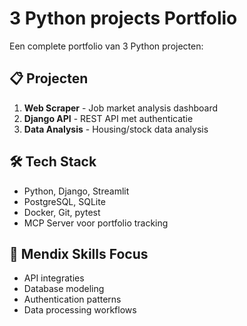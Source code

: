 # 3 Python projects Portfolio

Een complete portfolio van 3 Python projecten:

## 📋 Projecten
1. **Web Scraper** - Job market analysis dashboard
2. **Django API** - REST API met authenticatie  
3. **Data Analysis** - Housing/stock data analysis

## 🛠️ Tech Stack
- Python, Django, Streamlit
- PostgreSQL, SQLite
- Docker, Git, pytest
- MCP Server voor portfolio tracking

## 🚀 Mendix Skills Focus
- API integraties
- Database modeling
- Authentication patterns
- Data processing workflows
